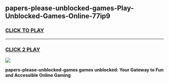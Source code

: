 
## papers-please-unblocked-games-Play-Unblocked-Games-Online-77ip9
<h3>
<a href="https://premium76.site?title=papers-please-unblocked-games&ref=24A">CLICK TO PLAY</a></h3>
<hr>

<h3>
<a href="https://premium76.site?title=papers-please-unblocked-games&ref=24A">CLICK 2 PLAY</a>
  
</h3>

<a href="https://premium76.site?title=papers-please-unblocked-games&ref=24A"><img src="https://clearcache.store/games.png"></a>


**papers-please-unblocked-games games unblocked: Your Gateway to Fun and Accessible Online Gaming**
